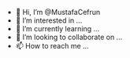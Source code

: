 - 👋 Hi, I’m @MustafaCefrun
- 👀 I’m interested in ...
- 🌱 I’m currently learning ...
- 💞️ I’m looking to collaborate on ...
- 📫 How to reach me ...

<!---
MustafaCefrun/MustafaCefrun is a ✨ special ✨ repository because its `README.md` (this file) appears on your GitHub profile.
You can click the Preview link to take a look at your changes.
--->
